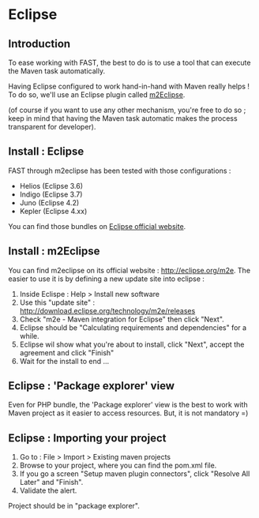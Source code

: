 # Eclipse

## Introduction

To ease working with FAST, the best to do is to use a tool that can execute the Maven task automatically.

Having Eclipse configured to work hand-in-hand with Maven really helps !
To do so, we'll use an Eclipse plugin called [m2Eclipse](http://eclipse.org/m2e).

(of course if you want to use any other mechanism, you're free to do so ; keep in mind that having the Maven task automatic makes the process transparent for developer).

## Install : Eclipse

FAST through m2eclipse has been tested with those configurations :

- Helios (Eclipse 3.6)
- Indigo (Eclipse 3.7)
- Juno (Eclipse 4.2)
- Kepler (Eclipse 4.xx)

You can find those bundles on [Eclipse official website](http://www.eclipse.org/downloads).

## Install : m2Eclipse

You can find m2eclipse on its official website : http://eclipse.org/m2e.
The easier to use it is by defining a new update site into eclipse :

1. Inside Eclispe : Help > Install new software
1. Use this "update site" : http://download.eclipse.org/technology/m2e/releases
1. Check "m2e - Maven integration for Eclipse" then click "Next".
1. Eclipse should be "Calculating requirements and dependencies" for a while.
1. Eclipse wil show what you're about to install, click "Next", accept the agreement and click "Finish"
1. Wait for the install to end ...

## Eclipse : 'Package explorer' view

Even for PHP bundle, the 'Package explorer' view is the best to work with Maven project as it easier to access resources.
But, it is not mandatory =)

## Eclipse : Importing your project

1. Go to : File > Import > Existing maven projects
1. Browse to your project, where you can find the pom.xml file.
1. If you go a screen "Setup maven plugin connectors", click "Resolve All Later" and "Finish".
1. Validate the alert.

Project should be in "package explorer".

